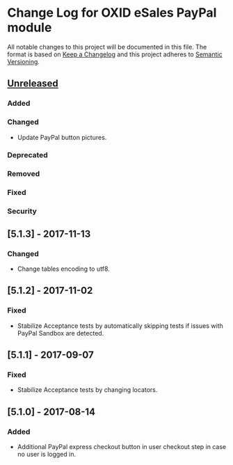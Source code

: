 # Change Log for OXID eSales PayPal module

All notable changes to this project will be documented in this file.
The format is based on [Keep a Changelog](http://keepachangelog.com/)
and this project adheres to [Semantic Versioning](http://semver.org/).



## [Unreleased]

### Added

### Changed
- Update PayPal button pictures.

### Deprecated

### Removed

### Fixed

### Security

## [5.1.3] - 2017-11-13

### Changed
- Change tables encoding to utf8.

## [5.1.2] - 2017-11-02

### Fixed
- Stabilize Acceptance tests by automatically skipping tests if issues with PayPal Sandbox are detected.

## [5.1.1] - 2017-09-07

### Fixed
- Stabilize Acceptance tests by changing locators.

## [5.1.0] - 2017-08-14

### Added
- Additional PayPal express checkout button in user checkout step in case no user is logged in.


[Unreleased]: https://github.com/OXID-eSales/paypal/compare/v5.1.2...HEAD
[v5.1.2]: https://github.com/OXID-eSales/paypal/compare/v5.1.1...v5.1.2
[v5.1.1]: https://github.com/OXID-eSales/paypal/compare/v5.1.0...v5.1.1
[v5.1.0]: https://github.com/OXID-eSales/paypal/compare/v5.0.5...v5.1.0
[v5.0.5]: https://github.com/OXID-eSales/paypal/compare/v5.0.4...v5.0.5
[v5.0.4]: https://github.com/OXID-eSales/paypal/compare/v5.0.3...v5.0.4
[v5.0.3]: https://github.com/OXID-eSales/paypal/compare/v5.0.2...v5.0.3
[v5.0.2]: https://github.com/OXID-eSales/paypal/compare/v5.0.1...v5.0.2
[v5.0.1]: https://github.com/OXID-eSales/paypal/compare/v5.0.0...v5.0.1
[v5.0.0]: https://github.com/OXID-eSales/paypal/compare/v4.0.0...v5.0.0
